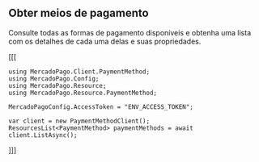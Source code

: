 ## Obter meios de pagamento

Consulte todas as formas de pagamento disponíveis e obtenha uma lista com os detalhes de cada uma delas e suas propriedades.

[[[
```dotnet
using MercadoPago.Client.PaymentMethod;
using MercadoPago.Config;
using MercadoPago.Resource;
using MercadoPago.Resource.PaymentMethod;

MercadoPagoConfig.AccessToken = "ENV_ACCESS_TOKEN";

var client = new PaymentMethodClient();
ResourcesList<PaymentMethod> paymentMethods = await client.ListAsync();

```
]]]